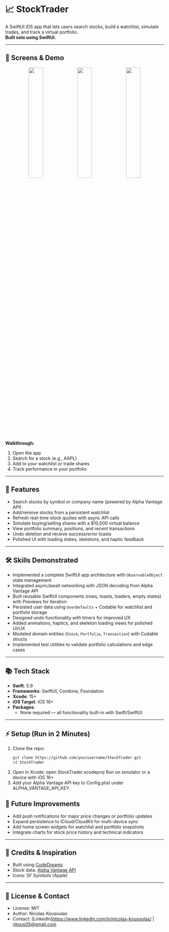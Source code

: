 # 📈 StockTrader  
A SwiftUI iOS app that lets users search stocks, build a watchlist, simulate trades, and track a virtual portfolio.  
**Built solo using SwiftUI.**

---

## 📱 Screens & Demo

<p align="center">
  <img src="screenshots/search.png" width="30%" />
  <img src="screenshots/watchlist.png" width="30%" />
  <img src="screenshots/portfolio.png" width="30%" />
</p>

**Walkthrough:**  
1. Open the app  
2. Search for a stock (e.g., AAPL)  
3. Add to your watchlist or trade shares  
4. Track performance in your portfolio  

---

## 🚀 Features
- Search stocks by symbol or company name (powered by Alpha Vantage API)  
- Add/remove stocks from a persistent watchlist  
- Refresh real-time stock quotes with async API calls  
- Simulate buying/selling shares with a $10,000 virtual balance  
- View portfolio summary, positions, and recent transactions  
- Undo deletion and receive success/error toasts  
- Polished UI with loading states, skeletons, and haptic feedback  

---

## 🛠 Skills Demonstrated
- Implemented a complete SwiftUI app architecture with `ObservableObject` state management  
- Integrated async/await networking with JSON decoding from Alpha Vantage API  
- Built reusable SwiftUI components (rows, toasts, loaders, empty states) with Previews for iteration  
- Persisted user data using `UserDefaults` + Codable for watchlist and portfolio storage  
- Designed undo functionality with timers for improved UX  
- Added animations, haptics, and skeleton loading views for polished UI/UX  
- Modeled domain entities (`Stock`, `Portfolio`, `Transaction`) with Codable structs  
- Implemented test utilities to validate portfolio calculations and edge cases  

---

## 📚 Tech Stack
- **Swift**: 5.9  
- **Frameworks**: SwiftUI, Combine, Foundation  
- **Xcode**: 15+  
- **iOS Target**: iOS 16+  
- **Packages**:  
  - None required — all functionality built-in with Swift/SwiftUI  

---

## ⚡ Setup (Run in 2 Minutes)
1. Clone the repo:  
   ```bash
   git clone https://github.com/yourusername/StockTrader.git
   cd StockTrader
   ```
2. Open in Xcode:
open StockTrader.xcodeproj
Run on simulator or a device with iOS 16+
3. Add your Alpha Vantage
 API key to Config.plist under ALPHA_VANTAGE_API_KEY.

## 🔮 Future Improvements
- Add push notifications for major price changes or portfolio updates  
- Expand persistence to iCloud/CloudKit for multi-device sync  
- Add home screen widgets for watchlist and portfolio snapshots  
- Integrate charts for stock price history and technical indicators  

---

## 🙏 Credits & Inspiration
- Built using [CodeDreams](https://codedreams.app/)  
- Stock data: [Alpha Vantage API](https://www.alphavantage.co/)  
- Icons: SF Symbols (Apple)  

---

## 📄 License & Contact
- License: MIT  
- Author: Nicolas Kousoulas  
- Contact: [LinkedIn]https://www.linkedin.com/in/nicolas-kousoulas/ | nkous05@gmail.com
